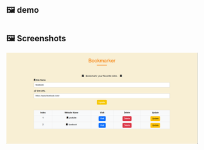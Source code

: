 ## 🖼️ demo
#
## 🖼️ Screenshots
![](https://github.com/AbdoJoker99/bookmark/blob/main/Screenshot%202024-11-29%20215801.png?raw=true)
